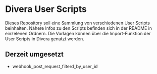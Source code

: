 # Divera User Scripts
Dieses Repository soll eine Sammlung von verschiedenen User Scripts beinhalten.
Nähere Infos zu den Scripts befinden sich in der README in einzelenen Ordnern.
Die Vorlagen können über die Import-Funktion der User Scripts in Divera genutzt werden.

## Derzeit umgesetzt
- webhook_post_request_filterd_by_user_id
